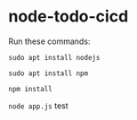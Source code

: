 # node-todo-cicd

Run these commands:


`sudo apt install nodejs`


`sudo apt install npm`


`npm install`

`node app.js`
test

